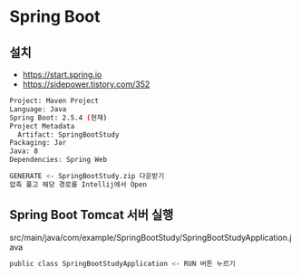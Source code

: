 # Spring Boot

## 설치
* https://start.spring.io
* https://sidepower.tistory.com/352
```sh
Project: Maven Project
Language: Java
Spring Boot: 2.5.4 (현재)
Project Metadata
  Artifact: SpringBootStudy
Packaging: Jar
Java: 8
Dependencies: Spring Web

GENERATE <- SpringBootStudy.zip 다운받기
압축 풀고 해당 경로를 Intellij에서 Open
```

## Spring Boot Tomcat 서버 실행
src/main/java/com/example/SpringBootStudy/SpringBootStudyApplication.java
```sh
public class SpringBootStudyApplication <- RUN 버튼 누르기
```
